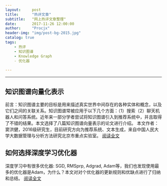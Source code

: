 ```yaml
---
layout:     post
title:      "热评文章"
subtitle:   "网上热评文章整理"
date:       2017-11-26 12:00:00
author:     "Procjx"
header-img: "img/post-bg-2015.jpg"
catalog: true
tags:
    - 热评
    - 知识图谱
    - Knowledge Graph
    - 优化器
    
---
```


---

## 知识图谱向量化表示

前言：知识图谱主要的目标是用来描述真实世界中间存在的各种实体和概念，以及它们之间的关联关系。知识图谱常被应用于以下几个方面：（1）搜索（2）聊天机器人和问答系统。近年来一部分学者尝试将知识图谱引入到推荐系统中，并且取得了不错的结果。本文选择了八篇知识图谱向量表示的论文进行介绍。
本文作者：窦洪健，2016级研究生，目前研究方向为推荐系统、文本生成，来自中国人民大学大数据管理与分析方法研究北京市重点实验室。
[阅读全文](https://zhuanlan.zhihu.com/p/30320631)

## 如何选择深度学习优化器
深度学习中有很多优化器: SGD, RMSprp, Adgrad, Adam等，我们也发现使用最多的优化器是Adam，为什么？本文对对个优化器的更新规则和优缺点进行了归纳和总结。
[阅读全文](http://geek.csdn.net/news/detail/201940)

